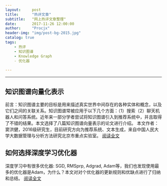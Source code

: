 ```yaml
---
layout:     post
title:      "热评文章"
subtitle:   "网上热评文章整理"
date:       2017-11-26 12:00:00
author:     "Procjx"
header-img: "img/post-bg-2015.jpg"
catalog: true
tags:
    - 热评
    - 知识图谱
    - Knowledge Graph
    - 优化器
    
---
```


---

## 知识图谱向量化表示

前言：知识图谱主要的目标是用来描述真实世界中间存在的各种实体和概念，以及它们之间的关联关系。知识图谱常被应用于以下几个方面：（1）搜索（2）聊天机器人和问答系统。近年来一部分学者尝试将知识图谱引入到推荐系统中，并且取得了不错的结果。本文选择了八篇知识图谱向量表示的论文进行介绍。
本文作者：窦洪健，2016级研究生，目前研究方向为推荐系统、文本生成，来自中国人民大学大数据管理与分析方法研究北京市重点实验室。
[阅读全文](https://zhuanlan.zhihu.com/p/30320631)

## 如何选择深度学习优化器
深度学习中有很多优化器: SGD, RMSprp, Adgrad, Adam等，我们也发现使用最多的优化器是Adam，为什么？本文对对个优化器的更新规则和优缺点进行了归纳和总结。
[阅读全文](http://geek.csdn.net/news/detail/201940)

